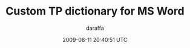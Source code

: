 ---
title: 'Custom TP dictionary for MS Word'
posts: 1
hash: 'P8xFZnCp'
author: 'daraffa'
date: 2009-08-11 20:40:51 UTC
sources:
  - https://tokipona.yahoogroups.narkive.com/P8xFZnCp
---